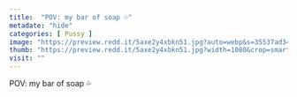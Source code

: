 ```yaml
---
title:  "POV: my bar of soap 💦"
metadate: "hide"
categories: [ Pussy ]
image: "https://preview.redd.it/5axe2y4xbkn51.jpg?auto=webp&s=35537ad34323997aa319e5b2cfdfbb6279efbbce"
thumb: "https://preview.redd.it/5axe2y4xbkn51.jpg?width=1080&crop=smart&auto=webp&s=1fc7a56e8eb631d8a3110e724174865b825092b9"
visit: ""
---
```

POV: my bar of soap 💦
